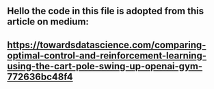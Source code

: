 ## Hello the code in this file is adopted from this article on medium: 
## https://towardsdatascience.com/comparing-optimal-control-and-reinforcement-learning-using-the-cart-pole-swing-up-openai-gym-772636bc48f4
